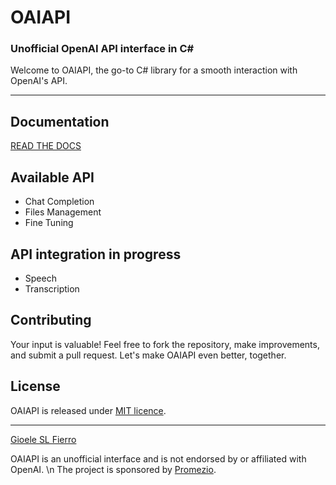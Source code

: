 # OAIAPI
### Unofficial OpenAI API interface in C# 
Welcome to OAIAPI, the go-to C# library for a smooth interaction with OpenAI's API. 

---

## Documentation
[READ THE DOCS](https://gslf.github.io/OAIAPI/)

## Available API
- Chat Completion 
- Files Management 
- Fine Tuning 

## API integration in progress
- Speech
- Transcription

## Contributing
Your input is valuable! Feel free to fork the repository, make improvements, and submit a pull request. Let's make OAIAPI even better, together.

## License
OAIAPI is released under [MIT licence](LICENSE.md).

---

[Gioele SL Fierro](https://gslf.it)

OAIAPI is an unofficial interface and is not endorsed by or affiliated with OpenAI. \n
The project is sponsored by [Promezio](https://promezio.it).

